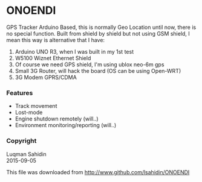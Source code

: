 # ONOENDI
GPS Tracker Arduino Based, this is normally Geo Location until now, there is no special function. 
Built from shield by shield but not using GSM shield, I mean this way is alternative that I have:<br>
1. Arduino UNO R3, when I was built in my 1st test<br>
2. W5100 Wiznet Ethernet Shield<br>
3. Of course we need GPS shield, I'm using ublox neo-6m gps<br>
4. Small 3G Router, will hack the board (OS can be using Open-WRT)<br>
5. 3G Modem GPRS/CDMA

### Features
- Track movement
- Lost-mode
- Engine shutdown remotely (will..)
- Environment monitoring/reporting (will..)

### Copyright
Luqman Sahidin<br>
2015-09-05

This file was downloaded from http://www.github.com/lsahidin/ONOENDI
